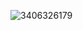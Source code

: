 ![3406326179](https://user-images.githubusercontent.com/55863344/117395346-f12d6e00-af21-11eb-89e3-371091729482.jpg)
